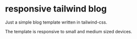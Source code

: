 # responsive tailwind blog

Just a simple blog template written in tailwind-css.

The template is responsive to small and medium sized devices.
